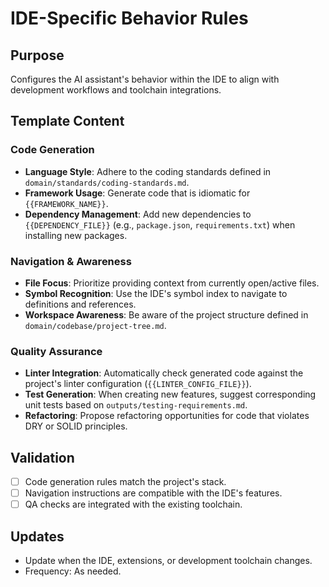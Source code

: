 # IDE-Specific Behavior Rules

## Purpose
Configures the AI assistant's behavior within the IDE to align with development workflows and toolchain integrations.

## Template Content

### Code Generation
- **Language Style**: Adhere to the coding standards defined in `domain/standards/coding-standards.md`.
- **Framework Usage**: Generate code that is idiomatic for `{{FRAMEWORK_NAME}}`.
- **Dependency Management**: Add new dependencies to `{{DEPENDENCY_FILE}}` (e.g., `package.json`, `requirements.txt`) when installing new packages.

### Navigation & Awareness
- **File Focus**: Prioritize providing context from currently open/active files.
- **Symbol Recognition**: Use the IDE's symbol index to navigate to definitions and references.
- **Workspace Awareness**: Be aware of the project structure defined in `domain/codebase/project-tree.md`.

### Quality Assurance
- **Linter Integration**: Automatically check generated code against the project's linter configuration (`{{LINTER_CONFIG_FILE}}`).
- **Test Generation**: When creating new features, suggest corresponding unit tests based on `outputs/testing-requirements.md`.
- **Refactoring**: Propose refactoring opportunities for code that violates DRY or SOLID principles.

## Validation
- [ ] Code generation rules match the project's stack.
- [ ] Navigation instructions are compatible with the IDE's features.
- [ ] QA checks are integrated with the existing toolchain.

## Updates
- Update when the IDE, extensions, or development toolchain changes.
- Frequency: As needed.
